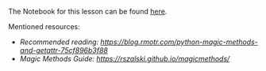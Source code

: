 
The Notebook for this lesson can be found [here](https://github.com/rmotr-curriculum/base-python-curriculum/blob/master/unit-16-advanced-oop/lesson-12-magic-methods/Magic%20Methods.ipynb).

Mentioned resources:

* _Recommended reading: https://blog.rmotr.com/python-magic-methods-and-getattr-75cf896b3f88_
* _Magic Methods Guide: https://rszalski.github.io/magicmethods/_
